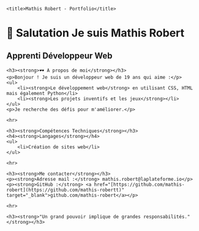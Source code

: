     <title>Mathis Robert - Portfolio</title>
</head>
<body>
    <h1><strong>👋 Salutation Je suis Mathis Robert</strong></h1>
    <h2><strong>Apprenti Développeur Web</strong></h2>

    <h3><strong>🕶 A propos de moi</strong></h3>
    <p>Bonjour ! Je suis un développeur web de 19 ans qui aime :</p>
    <ul>
        <li><strong>Le développement web</strong> en utilisant CSS, HTML mais également Python</li>
        <li><strong>Les projets inventifs et les jeux</strong></li>
    </ul>
    <p>Je recherche des défis pour m'améliorer.</p>

    <hr>

    <h3><strong>Compétences Techniques</strong></h3>
    <h4><strong>Langages</strong></h4>
    <ul>
        <li>Création de sites web</li>
    </ul>

    <hr>

    <h3><strong>Me contacter</strong></h3>
    <p><strong>Adresse mail :</strong> mathis.robert@laplateforme.io</p>
    <p><strong>GitHub :</strong> <a href="[https://github.com/mathis-robert](https://github.com/mathis-robertt)" target="_blank">github.com/mathis-robert</a></p>

    <hr>

    <h3><strong>"Un grand pouvoir implique de grandes responsabilités."</strong></h3>
</body>
</html>
